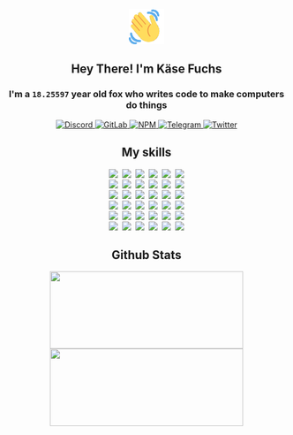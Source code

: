 <div><p align=center><img src=./resources/images/wave.gif width=64px height=64px></p><h2 align=center>Hey There! I'm Käse Fuchs</h2><h3 align=center>I'm a <code>18.25597</code> year old fox who writes code to make computers do things</h3><p align=center><a href=https://discord.com/users/507526681125322772><img alt=Discord src="https://img.shields.io/badge/Discord-5865F2?logo=discord&logoColor=white&style=flat-square#73b7ea49cf0542f23e4ba5b5afb2c39a"> </a><a href=https://gitlab.com/kasefuchs><img alt=GitLab src="https://img.shields.io/badge/GitLab-330F63?logo=gitlab&logoColor=white&style=flat-square#73b7ea49cf0542f23e4ba5b5afb2c39a"> </a><a href=https://npmjs.com/~kasefuchs><img alt=NPM src="https://img.shields.io/badge/NPM-CB3837?logo=npm&logoColor=white&style=flat-square#73b7ea49cf0542f23e4ba5b5afb2c39a"> </a><a href=https://t.me/kasefuchs><img alt=Telegram src="https://img.shields.io/badge/Telegram-2CA5E0?logo=telegram&logoColor=white&style=flat-square#73b7ea49cf0542f23e4ba5b5afb2c39a"> </a><a href=https://twitter.com/kasefuchs><img alt=Twitter src="https://img.shields.io/badge/Twitter-1DA1F2?logo=twitter&logoColor=white&style=flat-square#73b7ea49cf0542f23e4ba5b5afb2c39a"></a></p><h2 align=center>My skills</h2><p align=center><a href=https://aws.amazon.com/ ><picture><source srcset="https://skillicons.dev/icons?i=aws&theme=dark#73b7ea49cf0542f23e4ba5b5afb2c39a" media="(prefers-color-scheme: dark)"><source srcset="https://skillicons.dev/icons?i=aws&theme=light#73b7ea49cf0542f23e4ba5b5afb2c39a" media="(prefers-color-scheme: light), (prefers-color-scheme: no-preference)"><img src="https://skillicons.dev/icons?i=aws&theme=light#73b7ea49cf0542f23e4ba5b5afb2c39a"></picture></a>&nbsp;&nbsp;<a href=https://en.wikipedia.org/wiki/Bash_(Unix_shell)><picture><source srcset="https://skillicons.dev/icons?i=bash&theme=dark#73b7ea49cf0542f23e4ba5b5afb2c39a" media="(prefers-color-scheme: dark)"><source srcset="https://skillicons.dev/icons?i=bash&theme=light#73b7ea49cf0542f23e4ba5b5afb2c39a" media="(prefers-color-scheme: light), (prefers-color-scheme: no-preference)"><img src="https://skillicons.dev/icons?i=bash&theme=light#73b7ea49cf0542f23e4ba5b5afb2c39a"></picture></a>&nbsp;&nbsp;<a href=https://discord.com/developers/docs><picture><source srcset="https://skillicons.dev/icons?i=bots&theme=dark#73b7ea49cf0542f23e4ba5b5afb2c39a" media="(prefers-color-scheme: dark)"><source srcset="https://skillicons.dev/icons?i=bots&theme=light#73b7ea49cf0542f23e4ba5b5afb2c39a" media="(prefers-color-scheme: light), (prefers-color-scheme: no-preference)"><img src="https://skillicons.dev/icons?i=bots&theme=light#73b7ea49cf0542f23e4ba5b5afb2c39a"></picture></a>&nbsp;&nbsp;<a href=https://www.cloudflare.com/ ><picture><source srcset="https://skillicons.dev/icons?i=cloudflare&theme=dark#73b7ea49cf0542f23e4ba5b5afb2c39a" media="(prefers-color-scheme: dark)"><source srcset="https://skillicons.dev/icons?i=cloudflare&theme=light#73b7ea49cf0542f23e4ba5b5afb2c39a" media="(prefers-color-scheme: light), (prefers-color-scheme: no-preference)"><img src="https://skillicons.dev/icons?i=cloudflare&theme=light#73b7ea49cf0542f23e4ba5b5afb2c39a"></picture></a>&nbsp;&nbsp;<a href=https://en.wikipedia.org/wiki/CSS><picture><source srcset="https://skillicons.dev/icons?i=css&theme=dark#73b7ea49cf0542f23e4ba5b5afb2c39a" media="(prefers-color-scheme: dark)"><source srcset="https://skillicons.dev/icons?i=css&theme=light#73b7ea49cf0542f23e4ba5b5afb2c39a" media="(prefers-color-scheme: light), (prefers-color-scheme: no-preference)"><img src="https://skillicons.dev/icons?i=css&theme=light#73b7ea49cf0542f23e4ba5b5afb2c39a"></picture></a>&nbsp;&nbsp;<a href=https://www.docker.com/ ><picture><source srcset="https://skillicons.dev/icons?i=docker&theme=dark#73b7ea49cf0542f23e4ba5b5afb2c39a" media="(prefers-color-scheme: dark)"><source srcset="https://skillicons.dev/icons?i=docker&theme=light#73b7ea49cf0542f23e4ba5b5afb2c39a" media="(prefers-color-scheme: light), (prefers-color-scheme: no-preference)"><img src="https://skillicons.dev/icons?i=docker&theme=light#73b7ea49cf0542f23e4ba5b5afb2c39a"></picture></a><br><a href=https://www.electronjs.org/ ><picture><source srcset="https://skillicons.dev/icons?i=electron&theme=dark#73b7ea49cf0542f23e4ba5b5afb2c39a" media="(prefers-color-scheme: dark)"><source srcset="https://skillicons.dev/icons?i=electron&theme=light#73b7ea49cf0542f23e4ba5b5afb2c39a" media="(prefers-color-scheme: light), (prefers-color-scheme: no-preference)"><img src="https://skillicons.dev/icons?i=electron&theme=light#73b7ea49cf0542f23e4ba5b5afb2c39a"></picture></a>&nbsp;&nbsp;<a href=https://expressjs.com/ ><picture><source srcset="https://skillicons.dev/icons?i=express&theme=dark#73b7ea49cf0542f23e4ba5b5afb2c39a" media="(prefers-color-scheme: dark)"><source srcset="https://skillicons.dev/icons?i=express&theme=light#73b7ea49cf0542f23e4ba5b5afb2c39a" media="(prefers-color-scheme: light), (prefers-color-scheme: no-preference)"><img src="https://skillicons.dev/icons?i=express&theme=light#73b7ea49cf0542f23e4ba5b5afb2c39a"></picture></a>&nbsp;&nbsp;<a href=https://www.figma.com/ ><picture><source srcset="https://skillicons.dev/icons?i=figma&theme=dark#73b7ea49cf0542f23e4ba5b5afb2c39a" media="(prefers-color-scheme: dark)"><source srcset="https://skillicons.dev/icons?i=figma&theme=light#73b7ea49cf0542f23e4ba5b5afb2c39a" media="(prefers-color-scheme: light), (prefers-color-scheme: no-preference)"><img src="https://skillicons.dev/icons?i=figma&theme=light#73b7ea49cf0542f23e4ba5b5afb2c39a"></picture></a>&nbsp;&nbsp;<a href=https://firebase.google.com/ ><picture><source srcset="https://skillicons.dev/icons?i=firebase&theme=dark#73b7ea49cf0542f23e4ba5b5afb2c39a" media="(prefers-color-scheme: dark)"><source srcset="https://skillicons.dev/icons?i=firebase&theme=light#73b7ea49cf0542f23e4ba5b5afb2c39a" media="(prefers-color-scheme: light), (prefers-color-scheme: no-preference)"><img src="https://skillicons.dev/icons?i=firebase&theme=light#73b7ea49cf0542f23e4ba5b5afb2c39a"></picture></a>&nbsp;&nbsp;<a href=https://flask.palletsprojects.com/ ><picture><source srcset="https://skillicons.dev/icons?i=flask&theme=dark#73b7ea49cf0542f23e4ba5b5afb2c39a" media="(prefers-color-scheme: dark)"><source srcset="https://skillicons.dev/icons?i=flask&theme=light#73b7ea49cf0542f23e4ba5b5afb2c39a" media="(prefers-color-scheme: light), (prefers-color-scheme: no-preference)"><img src="https://skillicons.dev/icons?i=flask&theme=light#73b7ea49cf0542f23e4ba5b5afb2c39a"></picture></a>&nbsp;&nbsp;<a href=https://cloud.google.com/ ><picture><source srcset="https://skillicons.dev/icons?i=gcp&theme=dark#73b7ea49cf0542f23e4ba5b5afb2c39a" media="(prefers-color-scheme: dark)"><source srcset="https://skillicons.dev/icons?i=gcp&theme=light#73b7ea49cf0542f23e4ba5b5afb2c39a" media="(prefers-color-scheme: light), (prefers-color-scheme: no-preference)"><img src="https://skillicons.dev/icons?i=gcp&theme=light#73b7ea49cf0542f23e4ba5b5afb2c39a"></picture></a><br><a href=https://git-scm.com/ ><picture><source srcset="https://skillicons.dev/icons?i=git&theme=dark#73b7ea49cf0542f23e4ba5b5afb2c39a" media="(prefers-color-scheme: dark)"><source srcset="https://skillicons.dev/icons?i=git&theme=light#73b7ea49cf0542f23e4ba5b5afb2c39a" media="(prefers-color-scheme: light), (prefers-color-scheme: no-preference)"><img src="https://skillicons.dev/icons?i=git&theme=light#73b7ea49cf0542f23e4ba5b5afb2c39a"></picture></a>&nbsp;&nbsp;<a href=https://github.com/ ><picture><source srcset="https://skillicons.dev/icons?i=github&theme=dark#73b7ea49cf0542f23e4ba5b5afb2c39a" media="(prefers-color-scheme: dark)"><source srcset="https://skillicons.dev/icons?i=github&theme=light#73b7ea49cf0542f23e4ba5b5afb2c39a" media="(prefers-color-scheme: light), (prefers-color-scheme: no-preference)"><img src="https://skillicons.dev/icons?i=github&theme=light#73b7ea49cf0542f23e4ba5b5afb2c39a"></picture></a>&nbsp;&nbsp;<a href=https://gitlab.com/ ><picture><source srcset="https://skillicons.dev/icons?i=gitlab&theme=dark#73b7ea49cf0542f23e4ba5b5afb2c39a" media="(prefers-color-scheme: dark)"><source srcset="https://skillicons.dev/icons?i=gitlab&theme=light#73b7ea49cf0542f23e4ba5b5afb2c39a" media="(prefers-color-scheme: light), (prefers-color-scheme: no-preference)"><img src="https://skillicons.dev/icons?i=gitlab&theme=light#73b7ea49cf0542f23e4ba5b5afb2c39a"></picture></a>&nbsp;&nbsp;<a href=https://www.heroku.com/ ><picture><source srcset="https://skillicons.dev/icons?i=heroku&theme=dark#73b7ea49cf0542f23e4ba5b5afb2c39a" media="(prefers-color-scheme: dark)"><source srcset="https://skillicons.dev/icons?i=heroku&theme=light#73b7ea49cf0542f23e4ba5b5afb2c39a" media="(prefers-color-scheme: light), (prefers-color-scheme: no-preference)"><img src="https://skillicons.dev/icons?i=heroku&theme=light#73b7ea49cf0542f23e4ba5b5afb2c39a"></picture></a>&nbsp;&nbsp;<a href=https://en.wikipedia.org/wiki/HTML><picture><source srcset="https://skillicons.dev/icons?i=html&theme=dark#73b7ea49cf0542f23e4ba5b5afb2c39a" media="(prefers-color-scheme: dark)"><source srcset="https://skillicons.dev/icons?i=html&theme=light#73b7ea49cf0542f23e4ba5b5afb2c39a" media="(prefers-color-scheme: light), (prefers-color-scheme: no-preference)"><img src="https://skillicons.dev/icons?i=html&theme=light#73b7ea49cf0542f23e4ba5b5afb2c39a"></picture></a>&nbsp;&nbsp;<a href=https://en.wikipedia.org/wiki/JavaScript><picture><source srcset="https://skillicons.dev/icons?i=js&theme=dark#73b7ea49cf0542f23e4ba5b5afb2c39a" media="(prefers-color-scheme: dark)"><source srcset="https://skillicons.dev/icons?i=js&theme=light#73b7ea49cf0542f23e4ba5b5afb2c39a" media="(prefers-color-scheme: light), (prefers-color-scheme: no-preference)"><img src="https://skillicons.dev/icons?i=js&theme=light#73b7ea49cf0542f23e4ba5b5afb2c39a"></picture></a><br><a href=https://en.wikipedia.org/wiki/Linux><picture><source srcset="https://skillicons.dev/icons?i=linux&theme=dark#73b7ea49cf0542f23e4ba5b5afb2c39a" media="(prefers-color-scheme: dark)"><source srcset="https://skillicons.dev/icons?i=linux&theme=light#73b7ea49cf0542f23e4ba5b5afb2c39a" media="(prefers-color-scheme: light), (prefers-color-scheme: no-preference)"><img src="https://skillicons.dev/icons?i=linux&theme=light#73b7ea49cf0542f23e4ba5b5afb2c39a"></picture></a>&nbsp;&nbsp;<a href=https://mui.com/ ><picture><source srcset="https://skillicons.dev/icons?i=materialui&theme=dark#73b7ea49cf0542f23e4ba5b5afb2c39a" media="(prefers-color-scheme: dark)"><source srcset="https://skillicons.dev/icons?i=materialui&theme=light#73b7ea49cf0542f23e4ba5b5afb2c39a" media="(prefers-color-scheme: light), (prefers-color-scheme: no-preference)"><img src="https://skillicons.dev/icons?i=materialui&theme=light#73b7ea49cf0542f23e4ba5b5afb2c39a"></picture></a>&nbsp;&nbsp;<a href=https://en.wikipedia.org/wiki/Markdown><picture><source srcset="https://skillicons.dev/icons?i=md&theme=dark#73b7ea49cf0542f23e4ba5b5afb2c39a" media="(prefers-color-scheme: dark)"><source srcset="https://skillicons.dev/icons?i=md&theme=light#73b7ea49cf0542f23e4ba5b5afb2c39a" media="(prefers-color-scheme: light), (prefers-color-scheme: no-preference)"><img src="https://skillicons.dev/icons?i=md&theme=light#73b7ea49cf0542f23e4ba5b5afb2c39a"></picture></a>&nbsp;&nbsp;<a href=https://www.mongodb.com/ ><picture><source srcset="https://skillicons.dev/icons?i=mongodb&theme=dark#73b7ea49cf0542f23e4ba5b5afb2c39a" media="(prefers-color-scheme: dark)"><source srcset="https://skillicons.dev/icons?i=mongodb&theme=light#73b7ea49cf0542f23e4ba5b5afb2c39a" media="(prefers-color-scheme: light), (prefers-color-scheme: no-preference)"><img src="https://skillicons.dev/icons?i=mongodb&theme=light#73b7ea49cf0542f23e4ba5b5afb2c39a"></picture></a>&nbsp;&nbsp;<a href=https://www.mysql.com/ ><picture><source srcset="https://skillicons.dev/icons?i=mysql&theme=dark#73b7ea49cf0542f23e4ba5b5afb2c39a" media="(prefers-color-scheme: dark)"><source srcset="https://skillicons.dev/icons?i=mysql&theme=light#73b7ea49cf0542f23e4ba5b5afb2c39a" media="(prefers-color-scheme: light), (prefers-color-scheme: no-preference)"><img src="https://skillicons.dev/icons?i=mysql&theme=light#73b7ea49cf0542f23e4ba5b5afb2c39a"></picture></a>&nbsp;&nbsp;<a href=https://nextjs.org/ ><picture><source srcset="https://skillicons.dev/icons?i=nextjs&theme=dark#73b7ea49cf0542f23e4ba5b5afb2c39a" media="(prefers-color-scheme: dark)"><source srcset="https://skillicons.dev/icons?i=nextjs&theme=light#73b7ea49cf0542f23e4ba5b5afb2c39a" media="(prefers-color-scheme: light), (prefers-color-scheme: no-preference)"><img src="https://skillicons.dev/icons?i=nextjs&theme=light#73b7ea49cf0542f23e4ba5b5afb2c39a"></picture></a><br><a href=https://nodejs.org/en/ ><picture><source srcset="https://skillicons.dev/icons?i=nodejs&theme=dark#73b7ea49cf0542f23e4ba5b5afb2c39a" media="(prefers-color-scheme: dark)"><source srcset="https://skillicons.dev/icons?i=nodejs&theme=light#73b7ea49cf0542f23e4ba5b5afb2c39a" media="(prefers-color-scheme: light), (prefers-color-scheme: no-preference)"><img src="https://skillicons.dev/icons?i=nodejs&theme=light#73b7ea49cf0542f23e4ba5b5afb2c39a"></picture></a>&nbsp;&nbsp;<a href=https://www.postgresql.org/ ><picture><source srcset="https://skillicons.dev/icons?i=postgres&theme=dark#73b7ea49cf0542f23e4ba5b5afb2c39a" media="(prefers-color-scheme: dark)"><source srcset="https://skillicons.dev/icons?i=postgres&theme=light#73b7ea49cf0542f23e4ba5b5afb2c39a" media="(prefers-color-scheme: light), (prefers-color-scheme: no-preference)"><img src="https://skillicons.dev/icons?i=postgres&theme=light#73b7ea49cf0542f23e4ba5b5afb2c39a"></picture></a>&nbsp;&nbsp;<a href=https://learn.microsoft.com/en-us/powershell/ ><picture><source srcset="https://skillicons.dev/icons?i=powershell&theme=dark#73b7ea49cf0542f23e4ba5b5afb2c39a" media="(prefers-color-scheme: dark)"><source srcset="https://skillicons.dev/icons?i=powershell&theme=light#73b7ea49cf0542f23e4ba5b5afb2c39a" media="(prefers-color-scheme: light), (prefers-color-scheme: no-preference)"><img src="https://skillicons.dev/icons?i=powershell&theme=light#73b7ea49cf0542f23e4ba5b5afb2c39a"></picture></a>&nbsp;&nbsp;<a href=https://www.python.org/ ><picture><source srcset="https://skillicons.dev/icons?i=py&theme=dark#73b7ea49cf0542f23e4ba5b5afb2c39a" media="(prefers-color-scheme: dark)"><source srcset="https://skillicons.dev/icons?i=py&theme=light#73b7ea49cf0542f23e4ba5b5afb2c39a" media="(prefers-color-scheme: light), (prefers-color-scheme: no-preference)"><img src="https://skillicons.dev/icons?i=py&theme=light#73b7ea49cf0542f23e4ba5b5afb2c39a"></picture></a>&nbsp;&nbsp;<a href=https://www.raspberrypi.org/ ><picture><source srcset="https://skillicons.dev/icons?i=raspberrypi&theme=dark#73b7ea49cf0542f23e4ba5b5afb2c39a" media="(prefers-color-scheme: dark)"><source srcset="https://skillicons.dev/icons?i=raspberrypi&theme=light#73b7ea49cf0542f23e4ba5b5afb2c39a" media="(prefers-color-scheme: light), (prefers-color-scheme: no-preference)"><img src="https://skillicons.dev/icons?i=raspberrypi&theme=light#73b7ea49cf0542f23e4ba5b5afb2c39a"></picture></a>&nbsp;&nbsp;<a href=https://reactjs.org/ ><picture><source srcset="https://skillicons.dev/icons?i=react&theme=dark#73b7ea49cf0542f23e4ba5b5afb2c39a" media="(prefers-color-scheme: dark)"><source srcset="https://skillicons.dev/icons?i=react&theme=light#73b7ea49cf0542f23e4ba5b5afb2c39a" media="(prefers-color-scheme: light), (prefers-color-scheme: no-preference)"><img src="https://skillicons.dev/icons?i=react&theme=light#73b7ea49cf0542f23e4ba5b5afb2c39a"></picture></a><br><a href=https://redux.js.org/ ><picture><source srcset="https://skillicons.dev/icons?i=redux&theme=dark#73b7ea49cf0542f23e4ba5b5afb2c39a" media="(prefers-color-scheme: dark)"><source srcset="https://skillicons.dev/icons?i=redux&theme=light#73b7ea49cf0542f23e4ba5b5afb2c39a" media="(prefers-color-scheme: light), (prefers-color-scheme: no-preference)"><img src="https://skillicons.dev/icons?i=redux&theme=light#73b7ea49cf0542f23e4ba5b5afb2c39a"></picture></a>&nbsp;&nbsp;<a href=https://en.wikipedia.org/wiki/Regular_expression><picture><source srcset="https://skillicons.dev/icons?i=regex&theme=dark#73b7ea49cf0542f23e4ba5b5afb2c39a" media="(prefers-color-scheme: dark)"><source srcset="https://skillicons.dev/icons?i=regex&theme=light#73b7ea49cf0542f23e4ba5b5afb2c39a" media="(prefers-color-scheme: light), (prefers-color-scheme: no-preference)"><img src="https://skillicons.dev/icons?i=regex&theme=light#73b7ea49cf0542f23e4ba5b5afb2c39a"></picture></a>&nbsp;&nbsp;<a href=https://en.wikipedia.org/wiki/Sass_(stylesheet_language)><picture><source srcset="https://skillicons.dev/icons?i=sass&theme=dark#73b7ea49cf0542f23e4ba5b5afb2c39a" media="(prefers-color-scheme: dark)"><source srcset="https://skillicons.dev/icons?i=sass&theme=light#73b7ea49cf0542f23e4ba5b5afb2c39a" media="(prefers-color-scheme: light), (prefers-color-scheme: no-preference)"><img src="https://skillicons.dev/icons?i=sass&theme=light#73b7ea49cf0542f23e4ba5b5afb2c39a"></picture></a>&nbsp;&nbsp;<a href=https://www.typescriptlang.org/ ><picture><source srcset="https://skillicons.dev/icons?i=ts&theme=dark#73b7ea49cf0542f23e4ba5b5afb2c39a" media="(prefers-color-scheme: dark)"><source srcset="https://skillicons.dev/icons?i=ts&theme=light#73b7ea49cf0542f23e4ba5b5afb2c39a" media="(prefers-color-scheme: light), (prefers-color-scheme: no-preference)"><img src="https://skillicons.dev/icons?i=ts&theme=light#73b7ea49cf0542f23e4ba5b5afb2c39a"></picture></a>&nbsp;&nbsp;<a href=https://unity.com/ ><picture><source srcset="https://skillicons.dev/icons?i=unity&theme=dark#73b7ea49cf0542f23e4ba5b5afb2c39a" media="(prefers-color-scheme: dark)"><source srcset="https://skillicons.dev/icons?i=unity&theme=light#73b7ea49cf0542f23e4ba5b5afb2c39a" media="(prefers-color-scheme: light), (prefers-color-scheme: no-preference)"><img src="https://skillicons.dev/icons?i=unity&theme=light#73b7ea49cf0542f23e4ba5b5afb2c39a"></picture></a>&nbsp;&nbsp;<a href=https://workers.cloudflare.com/ ><picture><source srcset="https://skillicons.dev/icons?i=workers&theme=dark#73b7ea49cf0542f23e4ba5b5afb2c39a" media="(prefers-color-scheme: dark)"><source srcset="https://skillicons.dev/icons?i=workers&theme=light#73b7ea49cf0542f23e4ba5b5afb2c39a" media="(prefers-color-scheme: light), (prefers-color-scheme: no-preference)"><img src="https://skillicons.dev/icons?i=workers&theme=light#73b7ea49cf0542f23e4ba5b5afb2c39a"></picture></a><br></p><h2 align=center>Github Stats</h2><p align=center><picture><source srcset="https://github-readme-stats-kasefuchs.vercel.app/api/?count_private=true&hide_border=true&hide_rank=true&line_height=20&hide_title=true&username=Kasefuchs&theme=dark#73b7ea49cf0542f23e4ba5b5afb2c39a" media="(prefers-color-scheme: dark)"><source srcset="https://github-readme-stats-kasefuchs.vercel.app/api/?count_private=true&hide_border=true&hide_rank=true&line_height=20&hide_title=true&username=Kasefuchs&theme=light#73b7ea49cf0542f23e4ba5b5afb2c39a" media="(prefers-color-scheme: light), (prefers-color-scheme: no-preference)"><img align=middle width=350 height=140 src="https://github-readme-stats-kasefuchs.vercel.app/api/?count_private=true&hide_border=true&hide_rank=true&line_height=20&hide_title=true&username=Kasefuchs&theme=light#73b7ea49cf0542f23e4ba5b5afb2c39a"></picture><picture><source srcset="https://github-readme-stats-kasefuchs.vercel.app/api/top-langs/?count_private=true&hide_border=true&layout=compact&username=Kasefuchs&theme=dark#73b7ea49cf0542f23e4ba5b5afb2c39a" media="(prefers-color-scheme: dark)"><source srcset="https://github-readme-stats-kasefuchs.vercel.app/api/top-langs/?count_private=true&hide_border=true&layout=compact&username=Kasefuchs&theme=light#73b7ea49cf0542f23e4ba5b5afb2c39a" media="(prefers-color-scheme: light), (prefers-color-scheme: no-preference)"><img align=middle width=350 height=140 src="https://github-readme-stats-kasefuchs.vercel.app/api/top-langs/?count_private=true&hide_border=true&layout=compact&username=Kasefuchs&theme=light#73b7ea49cf0542f23e4ba5b5afb2c39a"></picture></p><img src="https://hit.yhype.me/github/profile?user_id=64592097#73b7ea49cf0542f23e4ba5b5afb2c39a" alt=""></div>
